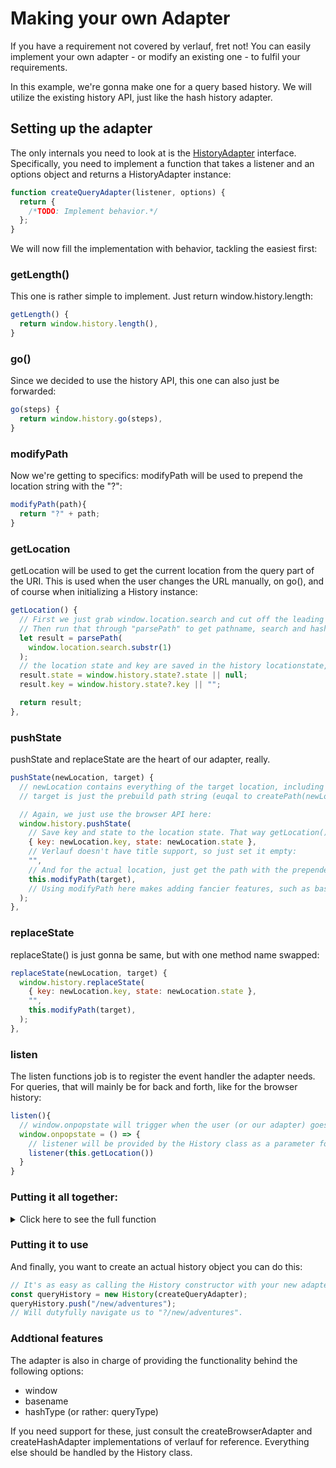 # Making your own Adapter

If you have a requirement not covered by verlauf, fret not! You can easily implement your own adapter - or modify an existing one - to fulfil your requirements.

In this example, we're gonna make one for a query based history. We will utilize the existing history API, just like the hash history adapter.

## Setting up the adapter

The only internals you need to look at is the [HistoryAdapter](./api/interfaces/historyadapter.md) interface. Specifically, you need to implement a function that takes a listener and an options object and returns a HistoryAdapter instance:

```js
function createQueryAdapter(listener, options) {
  return {
    /*TODO: Implement behavior.*/
  };
}
```

We will now fill the implementation with behavior, tackling the easiest first:

### getLength()

This one is rather simple to implement. Just return window.history.length:

```js
getLength() {
  return window.history.length(),
}
```

### go()

Since we decided to use the history API, this one can also just be forwarded:

```js
go(steps) {
  return window.history.go(steps),
}
```

### modifyPath

Now we're getting to specifics: modifyPath will be used to prepend the location string with the "?":

```js
modifyPath(path){
  return "?" + path;
}
```

### getLocation

getLocation will be used to get the current location from the query part of the URI. This is used when the user changes the URL manually, on go(), and of course when initializing a History instance:

```js
getLocation() {
  // First we just grab window.location.search and cut off the leading "?". 
  // Then run that through "parsePath" to get pathname, search and hash:
  let result = parsePath(
    window.location.search.substr(1)
  );
  // the location state and key are saved in the history locationstate, so we'll grab those if available:
  result.state = window.history.state?.state || null;
  result.key = window.history.state?.key || "";

  return result;
},
```

### pushState

pushState and replaceState are the heart of our adapter, really. 

```js
pushState(newLocation, target) {
  // newLocation contains everything of the target location, including key and state.
  // target is just the prebuild path string (euqal to createPath(newLocation).

  // Again, we just use the browser API here:
  window.history.pushState(
    // Save key and state to the location state. That way getLocation() can read them if need be:
    { key: newLocation.key, state: newLocation.state },
    // Verlauf doesn't have title support, so just set it empty:
    "",
    // And for the actual location, just get the path with the prepended "?": 
    this.modifyPath(target),
    // Using modifyPath here makes adding fancier features, such as basename support easier.
  );
},
```

### replaceState

replaceState() is just gonna be same, but with one method name swapped:

```js
replaceState(newLocation, target) {
  window.history.replaceState(
    { key: newLocation.key, state: newLocation.state },
    "",
    this.modifyPath(target),
  );
},
```

### listen

The listen functions job is to register the event handler the adapter needs. For queries, that will mainly be for back and forth, like for the browser history:

```js
listen(){
  // window.onpopstate will trigger when the user (or our adapter) goes backwards or forwards in history:
  window.onpopstate = () => {
    // listener will be provided by the History class as a parameter for the createQueryAdapter function. See the full function code below.
    listener(this.getLocation())
  }
}
```

### Putting it all together:

<details>
<summary>Click here to see the full function</summary>

```js
function createQueryAdapter(listener, options) {
  return {
    getLength() {
      return window.history.length(),
    },
    go(steps) {
      return window.history.go(steps),
    },
    modifyPath(path){
      return "?" + path;
    },
    getLocation() {
      let result = parsePath(
        window.location.search.substr(1)
      );
      result.state = window.history.state?.state || null;
      result.key = window.history.state?.key || "";
      return result;
    },
    pushState(newLocation, target) {
      window.history.pushState(
        { key: newLocation.key, state: newLocation.state },
        "",
        this.modifyPath(target),
      );
    },
    replaceState(newLocation, target) {
      window.history.replaceState(
        { key: newLocation.key, state: newLocation.state },
        "",
        this.modifyPath(target),
      );
    },
    listen(){
      window.onpopstate = () => {
        listener(this.getLocation())
      }
    }
  };
);
```
</details>

### Putting it to use

And finally, you want to create an actual history object you can do this:

```js
// It's as easy as calling the History constructor with your new adapter:
const queryHistory = new History(createQueryAdapter);
queryHistory.push("/new/adventures"); 
// Will dutyfully navigate us to "?/new/adventures".
```


### Addtional features

The adapter is also in charge of providing the functionality behind the following options:

* window
* basename
* hashType (or rather: queryType)

If you need support for these, just consult the createBrowserAdapter and createHashAdapter implementations of verlauf for reference. Everything else should be handled by the History class.
